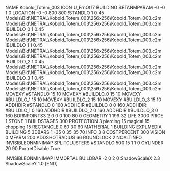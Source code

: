 NAME Kobold_Totem_003
ICON U_FrnOf17
BUILDING
SETANMPARAM -0 -0 1 0
LOCATION -0 -0 800 800
!STANDLO      1 0.45 Models\Bld\NETRAL\Kobold_Totem_003\256x256\Kobold_Totem_003.c2m Models\Bld\NETRAL\Kobold_Totem_003\256x256\Kobold_Totem_003.c2m 
!BUILDLO_0    1 0.45 Models\Bld\NETRAL\Kobold_Totem_003\256x256\Kobold_Totem_003.c2m Models\Bld\NETRAL\Kobold_Totem_003\256x256\Kobold_Totem_003.c2m 
!BUILDLO_1    1 0.45 Models\Bld\NETRAL\Kobold_Totem_003\256x256\Kobold_Totem_003.c2m Models\Bld\NETRAL\Kobold_Totem_003\256x256\Kobold_Totem_003.c2m 
!BUILDLO_2    1 0.45 Models\Bld\NETRAL\Kobold_Totem_003\256x256\Kobold_Totem_003.c2m Models\Bld\NETRAL\Kobold_Totem_003\256x256\Kobold_Totem_003.c2m 
!BUILDLO_3    1 0.45 Models\Bld\NETRAL\Kobold_Totem_003\256x256\Kobold_Totem_003.c2m Models\Bld\NETRAL\Kobold_Totem_003\256x256\Kobold_Totem_003.c2m 
MOVEXY #STANDLO   15 10
MOVEXY #BUILDLO_0 15 10
MOVEXY #BUILDLO_1 15 10
MOVEXY #BUILDLO_2 15 10
MOVEXY #BUILDLO_3 15 10
ADDHDIR #STANDLO 0 160
ADDHDIR #BUILDLO_0 0 160
ADDHDIR #BUILDLO_1 0 160
ADDHDIR #BUILDLO_2 0 160
ADDHDIR #BUILDLO_3 0 160
BORNPOINTS3 2 0 0 0 100 80 0
GEOMETRY 1 199 32
LIFE     3000
PRICE 1 STONE 1
BUILDSTAGES 300
PROTECTION 3 piercing 15 magical 15 chopping 15
RECTANGLE    0 60 30 60
MATHERIAL 1 BUILDING
EXPLMEDIA BUILDING 5
3DBARS 1 -35 0 35 35 70
INFO 3 8
COSTPERCENT 300
VISION 0
MFARM 200
ADDSHOTRADIUS 66
ROUNDLOCK 2
NOALTINFO
INVISIBLEONMINIMAP
SPLITCLUSTERS #STANDLO 500 15 1 1 0
CYLINDER 20 90
PortretDisable True

INVISIBLEONMINIMAP
IMMORTAL
BUILDBAR -2 0 2 0
ShadowScaleX 2.3
ShadowScaleY 1.0
[END]
